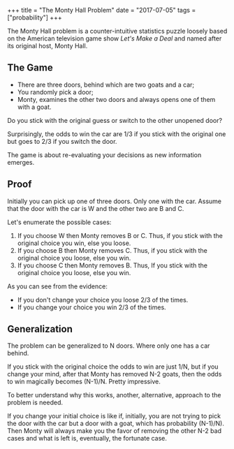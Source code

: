 +++
title = "The Monty Hall Problem"
date = "2017-07-05"
tags = ["probability"]
+++

The Monty Hall problem is a counter-intuitive statistics puzzle loosely
based on the American television game show *Let's Make a Deal* and named
after its original host, Monty Hall.

## The Game

- There are three doors, behind which are two goats and a car;
- You randomly pick a door;
- Monty, examines the other two doors and always opens one of them with
  a goat.

Do you stick with the original guess or switch to the other unopened door?

Surprisingly, the odds to win the car are 1/3 if you stick with the original one
but goes to 2/3 if you switch the door.

The game is about re-evaluating your decisions as new information emerges.

## Proof

Initially you can pick up one of three doors. Only one with the car.
Assume that the door with the car is W and the other two are B and C.

Let's enumerate the possible cases:

1. If you choose W then Monty removes B or C.
   Thus, if you stick with the original choice you win, else you loose.
2. If you choose B then Monty removes C.
   Thus, if you stick with the original choice you loose, else you win.
3. If you choose C then Monty removes B.
   Thus, If you stick with the original choice you loose, else you win.

As you can see from the evidence:
- If you don't change your choice you loose 2/3 of the times.
- If you change your choice you win 2/3 of the times.

## Generalization

The problem can be generalized to N doors. Where only one has a car behind.

If you stick with the original choice the odds to win are just 1/N, but if
you change your mind, after that Monty has removed N-2 goats, then the odds
to win magically becomes (N-1)/N. Pretty impressive.

To better understand why this works, another, alternative, approach to the
problem is needed.

If you change your initial choice is like if, initially, you are not trying
to pick the door with the car but a door with a goat, which has probability
(N-1)/N). Then Monty will always make you the favor of removing the other
N-2 bad cases and what is left is, eventually, the fortunate case.
